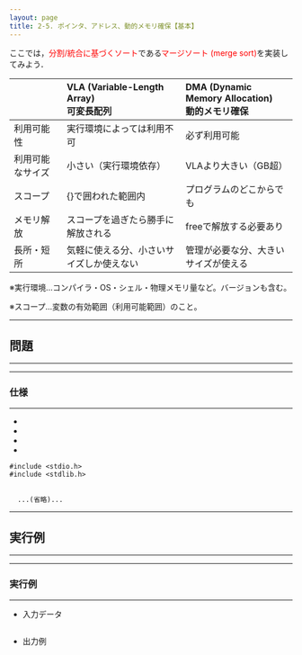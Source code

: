 ```yaml
---
layout: page
title: 2-5. ポインタ、アドレス、動的メモリ確保【基本】
---
```



ここでは，<font color="red">分割/統合に基づくソート</font>である<font color="red">マージソート (merge sort)</font>を実装してみよう．

|                | VLA (Variable-Length Array)<br>可変長配列 | DMA (Dynamic Memory Allocation)<br>動的メモリ確保 |
| :--            | :--                                      | :--                                              |
| 利用可能性      | 実行環境によっては利用不可                 | 必ず利用可能                                      |
| 利用可能なサイズ | 小さい（実行環境依存）                    | VLAより大きい（GB超）                             |
| スコープ        | {}で囲われた範囲内                        | プログラムのどこからでも                           |
| メモリ解放      | スコープを過ぎたら勝手に解放される          | freeで解放する必要あり                            |
| 長所・短所      | 気軽に使える分、小さいサイズしか使えない    | 管理が必要な分、大きいサイズが使える                |

※実行環境…コンパイラ・OS・シェル・物理メモリ量など。バージョンも含む。

※スコープ…変数の有効範囲（利用可能範囲）のこと。

---
## 問題
---

---
### 仕様
---

- 

- 

- 

- 

```
#include <stdio.h>
#include <stdlib.h>


  ...(省略)...
```


---
## 実行例
---
---
### 実行例
---
- 入力データ
```
```
- 出力例
```

```

